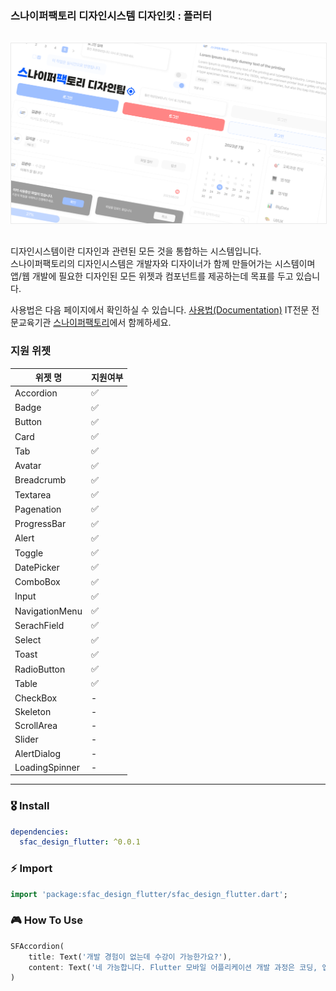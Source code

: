 ### **스나이퍼팩토리 디자인시스템 디자인킷** : 플러터

<img src='/images/hero.png' style="margin-top:16px; margin-bottom:16px; border: 1px solid #eaeaea;"/>

디자인시스템이란 디자인과 관련된 모든 것을 통합하는 시스템입니다.  
스나이퍼팩토리의 디자인시스템은 개발자와 디자이너가 함께 만들어가는 시스템이며  
앱/웹 개발에 필요한 디자인된 모든 위젯과 컴포넌트를 제공하는데 목표를 두고 있습니다.

사용법은 다음 페이지에서 확인하실 수 있습니다. [사용법(Documentation)](https://design.sniperfactory.com)
IT전문 전문교육기관 [스나이퍼팩토리](https://sniperfactory.com/)에서 함께하세요.

### 지원 위젯

| 위젯 명        | 지원여부 |
| -------------- | -------- |
| Accordion      | ✅       |
| Badge          | ✅       |
| Button         | ✅       |
| Card           | ✅       |
| Tab            | ✅       |
| Avatar         | ✅       |
| Breadcrumb     | ✅       |
| Textarea       | ✅       |
| Pagenation     | ✅       |
| ProgressBar    | ✅       |
| Alert          | ✅       |
| Toggle         | ✅       |
| DatePicker     | ✅       |
| ComboBox       | ✅       |
| Input          | ✅       |
| NavigationMenu | ✅       |
| SerachField    | ✅       |
| Select         | ✅       |
| Toast          | ✅       |
| RadioButton    | ✅       |
| Table          | ✅       |
| CheckBox       | -        |
| Skeleton       | -        |
| ScrollArea     | -        |
| Slider         | -        |
| AlertDialog    | -        |
| LoadingSpinner | -        |

---

### 🎖 Install

```yaml
dependencies:
  sfac_design_flutter: ^0.0.1
```

### ⚡️ Import

```dart
import 'package:sfac_design_flutter/sfac_design_flutter.dart';
```

### 🎮 How To Use

```dart
SFAccordion(
    title: Text('개발 경험이 없는데 수강이 가능한가요?'),
    content: Text('네 가능합니다. Flutter 모바일 어플리케이션 개발 과정은 코딩, 앱 개발 경험이 없는 분들도 기초부터 차근차근 배우실 있도록 구성되어 있습니다.'),
)
```
